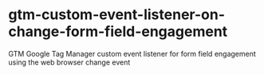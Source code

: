 # gtm-custom-event-listener-on-change-form-field-engagement
GTM Google Tag Manager custom event listener for form field engagement using the web browser change event
